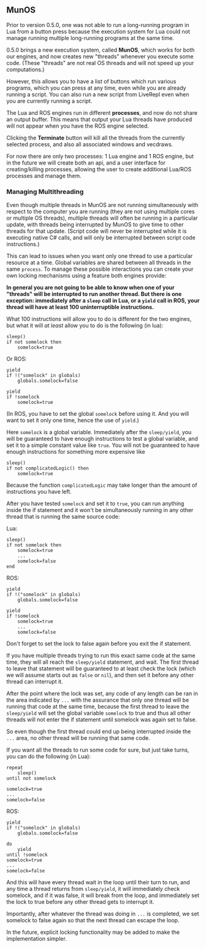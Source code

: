 ## MunOS

Prior to version 0.5.0, one was not able to run a long-running program in Lua from a button press because the execution system for Lua could not manage running multiple long-running programs at the same time.

0.5.0 brings a new execution system, called **MunOS**, which works for both our engines, and now creates new "threads" whenever you execute some code. (These "threads" are not real OS threads and will not speed up your computations.) 

However, this allows you to have a list of buttons which run various programs, which you can press at any time, even while you are already running a script. You can also run a new script from LiveRepl even when you are currently running a script.

The Lua and ROS engines run in different **processes**, and now do not share an output buffer. This means that output your Lua threads have produced will not appear when you have the ROS engine selected.

Clicking the **Terminate** button will kill all the threads from the currently selected process, and also all associated windows and vecdraws.

For now there are only two processes: 1 Lua engine and 1 ROS engine, but in the future we will create both an api, and a user interface for creating/killing processes, allowing the user to create additional Lua/ROS processes and manage them.

### Managing Multithreading
Even though multiple threads in MunOS are not running simultaneously with respect to the computer you are running (they are not using multiple cores or multiple OS threads), multiple threads will often be running in a particular update, with threads being interrupted by MunOS to give time to other threads for that update. (Script code will never be interrupted while it is executing native C# calls, and will only be interrupted between script code instructions.)

This can lead to issues when you want only one thread to use a particular resource at a time. Global variables are shared between all threads in the same `process`. To manage these possible interactions you can create your own locking mechanisms using a feature both engines provide:

**In general you are not going to be able to know when one of your "threads" will be interrupted to run another thread. But there is one exception: immediately after a `sleep` call in Lua, or a `yield` call in ROS, your thread will have at least 100 uninterruptible instructions.**

What 100 instructions will allow you to do is different for the two engines, but what it will _at least_ allow you to do is the following (in lua):
```
sleep()
if not somelock then
    somelock=true
```
Or ROS:
```
yield
if !("somelock" in globals)
    globals.somelock=false

yield
if !somelock
    somelock=true
```
(In ROS, you have to set the global `somelock` before using it. And you will want to set it only one time, hence the use of `yield`.)

Here `somelock` is a global variable. Immediately after the `sleep/yield`, you will be guaranteed to have enough instructions to test a global variable, and set it to a simple constant value like `true`. You will not be guaranteed to have enough instructions for something more expensive like
```
sleep()
if not complicatedLogic() then
    somelock=true
```

Because the function `complicatedLogic` may take longer than the amount of instructions you have left.

After you have tested `somelock` and set it to `true`, you can run anything inside the if statement and it won't be simultaneously running in any other thread that is running the same source code:

Lua:
```
sleep()
if not somelock then
    somelock=true
    ...
    somelock=false
end
```
ROS:
```
yield
if !("somelock" in globals)
    globals.somelock=false

yield
if !somelock
    somelock=true
    ...
    somelock=false
```


Don't forget to set the lock to false again before you exit the if statement.

If you have multiple threads trying to run this exact same code at the same time, they will all reach the `sleep/yield` statement, and wait. The first thread to leave that statement will be guaranteed to at least check the lock (which we will assume starts out as `false` or `nil`), and then set it before any other thread can interrupt it.

After the point where the lock was set, any code of any length can be ran in the area indicated by `...` with the assurance that only one thread will be running that code at the same time, because the first thread to leave the `sleep/yield` will set the global variable `somelock` to true and thus all other threads will not enter the if statement until somelock was again set to false.

So even though the first thread could end up being interrupted inside the `...` area, no other thread will be running that same code.

If you want all the threads to run some code for sure, but just take turns, you can do the following (in Lua):
```
repeat 
    sleep()
until not somelock

somelock=true
...
somelock=false
```
ROS:
```
yield
if !("somelock" in globals)
    globals.somelock=false

do
    yield
until !somelock
somelock=true
...
somelock=false
```

And this will have every thread wait in the loop until their turn to run, and any time a thread returns from `sleep/yield`, it will immediately check somelock, and if it was false, it will break from the loop, and immediately set the lock to true before any other thread gets to interrupt it.

Importantly, after whatever the thread was doing in `...` is completed, we set somelock to false again so that the next thread can escape the loop.

In the future, explicit locking functionality may be added to make the implementation simpler.